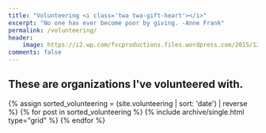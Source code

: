 ```yaml
---
title: "Volunteering <i class='twa twa-gift-heart'></i>"
excerpt: "No one has ever become poor by giving. -Anne Frank"
permalink: /volunteering/
header:
    image: https://i2.wp.com/fvcproductions.files.wordpress.com/2015/12/img_2021.jpg
comments: false
---
```


## These are organizations I've volunteered with.

<div class="grid__wrapper">
    {% assign sorted_volunteering = (site.volunteering | sort: 'date') | reverse %}
    {% for post in sorted_volunteering %}
        {% include archive/single.html type="grid" %}
    {% endfor %}
</div>